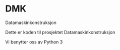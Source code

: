 # DMK
Datamaskinkonstruksjon

Dette er koden til prosjektet Datamaskinkonstruksjon

Vi benytter oss av Python 3
